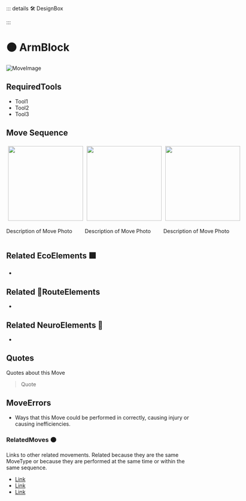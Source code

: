 ::: details 🛠 DesignBox



:::

# 🟠 <move>ArmBlock</move>

![MoveImage](/Move/MoveImage.png)

## RequiredTools

- Tool1
- Tool2
- Tool3

## <move>Move Sequence</move>

<div style="display: flex">
    <div>
        <img style="margin: 5px" height="200" width="200" src="/Move/MoveImage.png"/>
        <p>Description of Move Photo</p>
    </div>
    <div>
        <img style="margin: 5px" height="200" width="200" src="/Move/MoveImage.png"/>
        <p>Description of Move Photo</p>
    </div>
    <div>
        <img style="margin: 5px" height="200" width="200" src="/Move/MoveImage.png"/>
        <p>Description of Move Photo</p>
    </div>
    
    
</div>


## Related EcoElements 🟩
- 

## Related 🔺<route>RouteElements</route>
- 

## Related NeuroElements 💜
- 
## Quotes

Quotes about this Move

> Quote

## MoveErrors

- Ways that this Move could be performed in correctly, causing injury or causing inefficiencies.


### RelatedMoves 🟠

Links to other related movements. Related because they are the same MoveType or because they are performed at the same time or within the same sequence. 

- [Link]()
- [Link]()
- [Link]()
